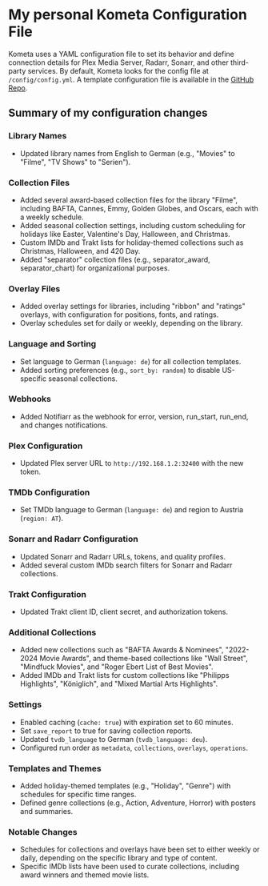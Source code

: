 # My personal Kometa Configuration File

Kometa uses a YAML configuration file to set its behavior and define connection details for Plex Media Server, Radarr, Sonarr, and other third-party services. By default, Kometa looks for the config file at `/config/config.yml`. A template configuration file is available in the [GitHub Repo](link).

## Summary of my configuration changes

### Library Names
- Updated library names from English to German (e.g., "Movies" to "Filme", "TV Shows" to "Serien").

### Collection Files
- Added several award-based collection files for the library "Filme", including BAFTA, Cannes, Emmy, Golden Globes, and Oscars, each with a weekly schedule.
- Added seasonal collection settings, including custom scheduling for holidays like Easter, Valentine's Day, Halloween, and Christmas.
- Custom IMDb and Trakt lists for holiday-themed collections such as Christmas, Halloween, and 420 Day.
- Added "separator" collection files (e.g., separator_award, separator_chart) for organizational purposes.

### Overlay Files
- Added overlay settings for libraries, including "ribbon" and "ratings" overlays, with configuration for positions, fonts, and ratings.
- Overlay schedules set for daily or weekly, depending on the library.

### Language and Sorting
- Set language to German (`language: de`) for all collection templates.
- Added sorting preferences (e.g., `sort_by: random`) to disable US-specific seasonal collections.

### Webhooks
- Added Notifiarr as the webhook for error, version, run_start, run_end, and changes notifications.

### Plex Configuration
- Updated Plex server URL to `http://192.168.1.2:32400` with the new token.

### TMDb Configuration
- Set TMDb language to German (`language: de`) and region to Austria (`region: AT`).

### Sonarr and Radarr Configuration
- Updated Sonarr and Radarr URLs, tokens, and quality profiles.
- Added several custom IMDb search filters for Sonarr and Radarr collections.

### Trakt Configuration
- Updated Trakt client ID, client secret, and authorization tokens.

### Additional Collections
- Added new collections such as "BAFTA Awards & Nominees", "2022-2024 Movie Awards", and theme-based collections like "Wall Street", "Mindfuck Movies", and "Roger Ebert List of Best Movies".
- Added IMDb and Trakt lists for custom collections like "Philipps Highlights", "Königlich", and "Mixed Martial Arts Highlights".

### Settings
- Enabled caching (`cache: true`) with expiration set to 60 minutes.
- Set `save_report` to true for saving collection reports.
- Updated `tvdb_language` to German (`tvdb_language: deu`).
- Configured run order as `metadata`, `collections`, `overlays`, `operations`.

### Templates and Themes
- Added holiday-themed templates (e.g., "Holiday", "Genre") with schedules for specific time ranges.
- Defined genre collections (e.g., Action, Adventure, Horror) with posters and summaries.

### Notable Changes
- Schedules for collections and overlays have been set to either weekly or daily, depending on the specific library and type of content.
- Specific IMDb lists have been used to curate collections, including award winners and themed movie lists.

